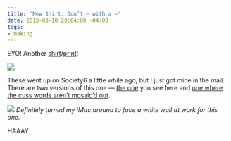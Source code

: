 ```yaml
---
title: 'New Shirt: Don’t — with a —'
date: 2013-03-18 20:04:00 -04:00
tags:
- making
---
```


EYO! Another [shirt](http://society6.com/psyoko/Dont--with-a--FRESH_T-shirt#11=49&4=75)/[print](http://society6.com/psyoko/Dont--with-a--FRESH_Print)!

![](https://dl.dropbox.com/u/28312/Yoko.is%20Assets/Images/2013-0318-dfwab-1.jpg)

These went up on Society6 a little while ago, but I just got mine in the mail. There are two versions of this one — [the one](http://society6.com/psyoko/Dont--with-a--FRESH_T-shirt#11=49&4=75) you see here and [one where the cuss words aren’t mosaic’d out](http://society6.com/psyoko/Dont-fuck-with-a-bitch_T-shirt#11=49&4=75).

![](https://dl.dropbox.com/u/28312/Yoko.is%20Assets/Images/2013-0318-dfwab-2.jpg)
*Definitely turned my iMac around to face a white wall at work for this one.*  

HAAAY
